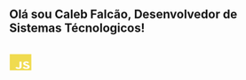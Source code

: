 ## Olá sou Caleb Falcão, Desenvolvedor de Sistemas Técnologicos!

<div style="display: inline_block"><br>
  <img align="center" alt="Caleb-Js" height="30" width="40" src="https://raw.githubusercontent.com/devicons/devicon/master/icons/javascript/javascript-plain.svg">
  
</div>
  
  ##
 
